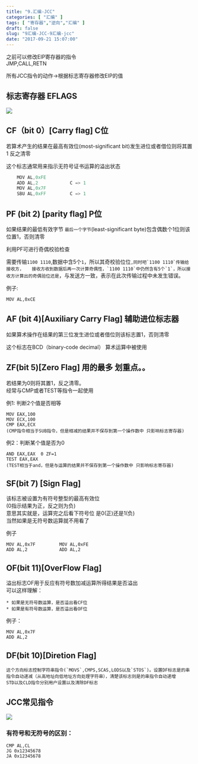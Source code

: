 ```yaml
---
title: "9.汇编-JCC"
categories: [ "汇编" ]
tags: [ "寄存器","逆向","汇编" ]
draft: false
slug: "9汇编-JCC-9汇编-jcc"
date: "2017-09-21 15:07:00"
---
```




之前可以修改EIP寄存器的指令  
JMP,CALL,RETN

所有JCC指令的动作->根据标志寄存器修改EIP的值

## 标志寄存器 EFLAGS

![][1] 

## CF（bit 0）[Carry flag] C位

若算术产生的结果在最高有效位(most-significant bit)发生进位或者借位则将其置1 反之清零

这个标志通常用来指示无符号证书运算的溢出状态

```cpp
    MOV AL,0xFE
    ADD AL,2            C => 1
    MOV AL,0x7F
    SBU AL,0xFF         C => 1
```

## PF (bit 2) [parity flag] P位

如果结果的最低有效字节 `最后一个字节`(least-significant byte)包含偶数个1位则该位置1，否则清零

利用PF可进行奇偶校验检查

需要传输`1100 1110`,数据中含5个`1`，所以其奇校验位位``,同时吧`1100 1110`传输给接收方，  
接收方收到数据后再一次计算奇偶性，`1100 1110`中仍然含有5个`1`，所以接收方计算出的奇偶验位还是``，与发送方一致，表示在此次传输过程中未发生错误。

例子:

    MOV AL,0xCE 

## AF (bit 4)[Auxiliary Carry Flag] 辅助进位标志器

如果算术操作在结果的第三位发生进位或者借位则该标志置1，否则清零

这个标志在BCD（binary-code decimal） 算术运算中被使用

## ZF(bit 5)[Zero Flag] 用的最多 划重点。。

若结果为0则将其置1，反之清零。  
经常与CMP或者TEST等指令一起使用

例1: 判断2个值是否相等

    MOV EAX,100
    MOV ECX,100
    CMP EAX,ECX
    (CMP指令相当于SUB指令，但是相减的结果并不保存到第一个操作数中 只影响标志寄存器)

例2：判断某个值是否为0

    AND EAX,EAX  0 ZF=1
    TEST EAX,EAX
    (TEST相当于and，但是与运算的结果并不保存到第一个操作数中 只影响标志寄存器)

## SF(bit 7) [Sign Flag]

该标志被设置为有符号整型的最高有效位  
(0指示结果为正，反之则为负)  
意思其实就是，运算完之后看下符号位 是0(正)还是1(负)  
当然如果是无符号数运算就不用看了

例子

    MOV AL,0x7F         MOV AL,0xFE
    ADD AL,2            ADD AL,2

## OF(bit 11)[OverFlow Flag]

溢出标志OF用于反应有符号数加减运算所得结果是否溢出  
可以这样理解：

    * 如果是无符号数运算，是否溢出看CF位
    * 如果是有符号数运算，是否溢出看OF位

例子：

    MOV AL,0x7F
    ADD AL,2

## DF(bit 10)[Diretion Flag]

    这个方向标志控制字符串指令(`MOVS`,CMPS,SCAS,LODS以及`STOS`)。设置DF标志是的串指令自动递减（从高地址向低地址方向处理字符串），清楚该标志则是的串指令自动递增
    STD以及CLD指令分别用户设置以及清除DF标志
    

## JCC常见指令

![][2] 

### 有符号和无符号的区别：

    CMP AL,CL
    JG 0x12345678
    JA 0x12345678

 [1]: /uploads/oss/2017-09-20-15058716245484.jpg ""
 [2]: /uploads/oss/2017-09-21-15060058256834.jpg ""